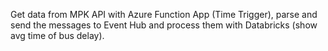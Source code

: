 Get data from MPK API with Azure Function App (Time Trigger), parse and send the messages to Event Hub and process them with Databricks (show avg time of bus delay).
